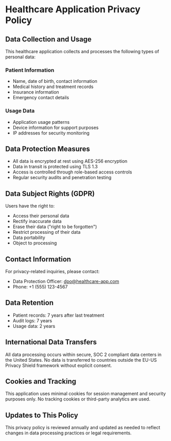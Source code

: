 # Healthcare Application Privacy Policy

## Data Collection and Usage
This healthcare application collects and processes the following types of personal data:

### Patient Information
- Name, date of birth, contact information
- Medical history and treatment records
- Insurance information
- Emergency contact details

### Usage Data
- Application usage patterns
- Device information for support purposes
- IP addresses for security monitoring

## Data Protection Measures
- All data is encrypted at rest using AES-256 encryption
- Data in transit is protected using TLS 1.3
- Access is controlled through role-based access controls
- Regular security audits and penetration testing

## Data Subject Rights (GDPR)
Users have the right to:
- Access their personal data
- Rectify inaccurate data
- Erase their data ("right to be forgotten")
- Restrict processing of their data
- Data portability
- Object to processing

## Contact Information
For privacy-related inquiries, please contact:
- Data Protection Officer: dpo@healthcare-app.com
- Phone: +1 (555) 123-4567

## Data Retention
- Patient records: 7 years after last treatment
- Audit logs: 7 years
- Usage data: 2 years

## International Data Transfers
All data processing occurs within secure, SOC 2 compliant data centers in the United States. No data is transferred to countries outside the EU-US Privacy Shield framework without explicit consent.

## Cookies and Tracking
This application uses minimal cookies for session management and security purposes only. No tracking cookies or third-party analytics are used.

## Updates to This Policy
This privacy policy is reviewed annually and updated as needed to reflect changes in data processing practices or legal requirements.
